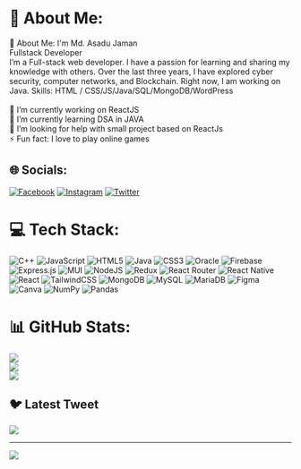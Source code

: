 # 💫 About Me:
💫 About Me: I'm Md. Asadu Jaman<br>Fullstack Developer<br>I’m a Full-stack web developer. I have a passion for learning and sharing my knowledge with others. Over the last three years, I have explored cyber security, computer networks, and Blockchain. Right now, I am working on Java. Skills: HTML / CSS/JS/Java/SQL/MongoDB/WordPress<br><br>🔭 I’m currently working on ReactJS<br>🌱 I’m currently learning DSA in JAVA<br>🤔 I’m looking for help with small project based on ReactJs<br>⚡ Fun fact: I love to play online games


## 🌐 Socials:
[![Facebook](https://img.shields.io/badge/Facebook-%231877F2.svg?logo=Facebook&logoColor=white)](https://facebook.com/thetoothlessguy) [![Instagram](https://img.shields.io/badge/Instagram-%23E4405F.svg?logo=Instagram&logoColor=white)](https://instagram.com/thetoothlessguy) [![Twitter](https://img.shields.io/badge/Twitter-%231DA1F2.svg?logo=Twitter&logoColor=white)](https://twitter.com/rainbow_asad) 

# 💻 Tech Stack:
![C++](https://img.shields.io/badge/c++-%2300599C.svg?style=plastic&logo=c%2B%2B&logoColor=white) ![JavaScript](https://img.shields.io/badge/javascript-%23323330.svg?style=plastic&logo=javascript&logoColor=%23F7DF1E) ![HTML5](https://img.shields.io/badge/html5-%23E34F26.svg?style=plastic&logo=html5&logoColor=white) ![Java](https://img.shields.io/badge/java-%23ED8B00.svg?style=plastic&logo=java&logoColor=white) ![CSS3](https://img.shields.io/badge/css3-%231572B6.svg?style=plastic&logo=css3&logoColor=white) ![Oracle](https://img.shields.io/badge/Oracle-F80000?style=plastic&logo=oracle&logoColor=white) ![Firebase](https://img.shields.io/badge/firebase-%23039BE5.svg?style=plastic&logo=firebase) ![Express.js](https://img.shields.io/badge/express.js-%23404d59.svg?style=plastic&logo=express&logoColor=%2361DAFB) ![MUI](https://img.shields.io/badge/MUI-%230081CB.svg?style=plastic&logo=material-ui&logoColor=white) ![NodeJS](https://img.shields.io/badge/node.js-6DA55F?style=plastic&logo=node.js&logoColor=white) ![Redux](https://img.shields.io/badge/redux-%23593d88.svg?style=plastic&logo=redux&logoColor=white) ![React Router](https://img.shields.io/badge/React_Router-CA4245?style=plastic&logo=react-router&logoColor=white) ![React Native](https://img.shields.io/badge/react_native-%2320232a.svg?style=plastic&logo=react&logoColor=%2361DAFB) ![React](https://img.shields.io/badge/react-%2320232a.svg?style=plastic&logo=react&logoColor=%2361DAFB) ![TailwindCSS](https://img.shields.io/badge/tailwindcss-%2338B2AC.svg?style=plastic&logo=tailwind-css&logoColor=white) ![MongoDB](https://img.shields.io/badge/MongoDB-%234ea94b.svg?style=plastic&logo=mongodb&logoColor=white) ![MySQL](https://img.shields.io/badge/mysql-%2300f.svg?style=plastic&logo=mysql&logoColor=white) ![MariaDB](https://img.shields.io/badge/MariaDB-003545?style=plastic&logo=mariadb&logoColor=white) 	![Figma](https://img.shields.io/badge/figma-%23F24E1E.svg?style=plastic&logo=figma&logoColor=white) ![Canva](https://img.shields.io/badge/Canva-%2300C4CC.svg?style=plastic&logo=Canva&logoColor=white) ![NumPy](https://img.shields.io/badge/numpy-%23013243.svg?style=plastic&logo=numpy&logoColor=white) ![Pandas](https://img.shields.io/badge/pandas-%23150458.svg?style=plastic&logo=pandas&logoColor=white)
# 📊 GitHub Stats:
![](https://github-readme-stats.vercel.app/api?username=asadujaman74&theme=midnight-purple&hide_border=false&include_all_commits=true&count_private=true)<br/>
![](https://github-readme-streak-stats.herokuapp.com/?user=asadujaman74&theme=midnight-purple&hide_border=false)<br/>
![](https://github-readme-stats.vercel.app/api/top-langs/?username=asadujaman74&theme=midnight-purple&hide_border=false&include_all_commits=true&count_private=true&layout=compact)

## 🐦 Latest Tweet
[![](https://gtce.itsvg.in/api?username=rainbow_asad)](https://github.com/VishwaGauravIn/github-twitter-card-embed)

---
[![](https://visitcount.itsvg.in/api?id=asadujaman74&icon=5&color=12)](https://visitcount.itsvg.in)

<!-- Proudly created with GPRM ( https://gprm.itsvg.in ) -->
